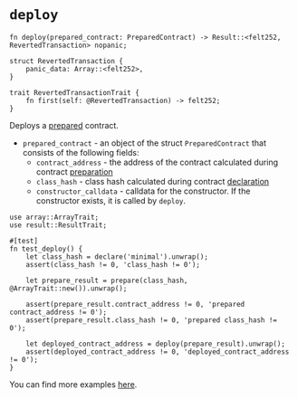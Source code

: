 # `deploy`

```cairo
fn deploy(prepared_contract: PreparedContract) -> Result::<felt252, RevertedTransaction> nopanic;

struct RevertedTransaction {
    panic_data: Array::<felt252>, 
}

trait RevertedTransactionTrait {
    fn first(self: @RevertedTransaction) -> felt252;
}
```

Deploys a [prepared](./prepare.md) contract.

- `prepared_contract` - an object of the struct `PreparedContract` that consists of the following fields:
    - `contract_address` - the address of the contract calculated during contract [preparation](./prepare.md)
    - `class_hash` - class hash calculated during contract [declaration](./declare.md)
    - `constructor_calldata` - calldata for the constructor. If the constructor exists, it is called by `deploy`.

```cairo title="Example"
use array::ArrayTrait;
use result::ResultTrait;

#[test]
fn test_deploy() {
    let class_hash = declare('minimal').unwrap();
    assert(class_hash != 0, 'class_hash != 0');

    let prepare_result = prepare(class_hash, @ArrayTrait::new()).unwrap();

    assert(prepare_result.contract_address != 0, 'prepared contract_address != 0');
    assert(prepare_result.class_hash != 0, 'prepared class_hash != 0');

    let deployed_contract_address = deploy(prepare_result).unwrap();
    assert(deployed_contract_address != 0, 'deployed_contract_address != 0');
}
```

You can find more
examples [here](https://github.com/software-mansion/protostar/blob/18959214d46409be8bedd92cc6427c1945b1bcc8/tests/integration/cairo1_hint_locals/deploy/deploy_test.cairo).
